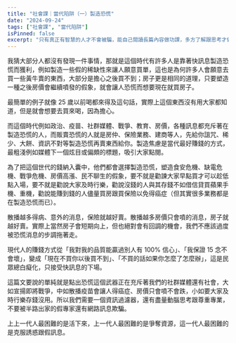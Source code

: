 ```yaml
---
title: "社會課｜當代陷阱（一）製造恐慌"
date: "2024-09-24"
tags: ["社會課", "當代陷阱"]
isPinned: false
excerpt: "只有真正有智慧的人才不會被騙，能自己閱讀長篇內容做功課，多方了解跟思考才做出決定，而不是被情緒煽動"
---
```

我猜大部分人都沒有發現一件事情，那就是這個時代有許多人是靠著快訊息製造恐慌而獲利，例如製造一些假的稀缺性來讓人願意買單，這也是為何許多人會願意去買一些黃牛賣的東西，大部分是擔心之後買不到；房子更是相同的道理，只要塑造一種之後房價會繼續噴發的假象，就會讓人恐慌而想要現在就買房子。

最簡單的例子就像 25 歲以前喝都來得及這句話，實際上這個東西沒有用大家都知道，但是就會想要去買來喝，因為擔心。

而這個時代例如政治、疫苗、社群媒體、戰爭、教育、房價，各種訊息都充斥著在製造恐慌的人，而販賣恐慌的人就是房仲、保險業務、建商等人，先給你詛咒、稀少、大餅、資訊不對等製造恐慌再賣東西給你。製造焦慮是當代最好賺錢的方式，最粗淺例如媒體下一個炫目或偏頗的標題，吸引大家點閱。

為了把這個世代的錢納入囊中，他們都會選擇製造恐慌，塑造食安危機、缺電危機、戰爭危機、房價高漲、民不聊生的假象，要不就是勸諫大家早點買才可以趁低點入場，要不就是勸說大家及時行樂，勸說沒錢的人與其存錢不如借信貸買蘋果手機、重機，勸說能賺到錢的人儘量買房跟買保險以免得癌症（但其實很多業務都是在製造恐慌而已）。

散播越多得病、意外的消息，保險就越好賣。散播越多房價只會噴的消息，房子就越好賣。實際上當然房子會短期向上，但也絕對會有回調的機會，我們不應該過度被恐慌消息的步調拖著走。

現代人的賺錢方式從「我對我的品質能贏過別人有 100% 信心」、「我保證 15 念不會壞」，變成「現在不買你以後買不到」、「不買的話如果你怎麼了怎麼辦」，這是民眾總白癡化，只接受快訊息的下場。

這篇文要說的單純就是點出恐慌這個武器正在充斥著我們的社群媒體還有社會，大如宣揚即將戰爭，中如散播疫苗會讓人得癌症、房價只會噴不會跌，小如要大家及時行樂存錢沒用。所以我們需要一個資訊過濾器，還有盡量動腦思考跟尊重專業，不要被半路出家的假專家還有網路訊息欺騙。

上上一代人最困難的是活下來，上一代人最困難的是爭奪資源，這一代人最困難的是克服誘惑跟假訊息。